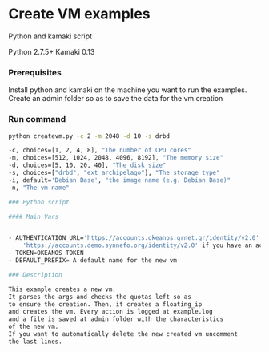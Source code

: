 Create VM examples
========
Python and kamaki script 

Python 2.7.5+
Kamaki 0.13

### Prerequisites
Install python and kamaki on  the machine you want to run the examples.
Create an admin folder so as to save the data for the vm creation 
 
### Run command 

```bash
python createvm.py -c 2 -m 2048 -d 10 -s drbd

-c, choices=[1, 2, 4, 8], "The number of CPU cores"
-m, choices=[512, 1024, 2048, 4096, 8192], "The memory size"
-d, choices=[5, 10, 20, 40], "The disk size"
-s, choices=["drbd", "ext_archipelago"], "The storage type"
-i, default='Debian Base', "the image name (e.g. Debian Base)"
-n, "The vm name"

### Python script

#### Main Vars


- AUTHENTICATION_URL='https://accounts.okeanos.grnet.gr/identity/v2.0' or 
	'https://accounts.demo.synnefo.org/identity/v2.0' if you have an account a demo.synnefo.org
- TOKEN=OKEANOS TOKEN
- DEFAULT_PREFIX= A default name for the new vm

### Description 

This example creates a new vm.
It parses the args and checks the quotas left so as
to ensure the creation. Then, it creates a floating_ip
and creates the vm. Every action is logged at example.log
and a file is saved at admin folder with the characteristics
of the new vm. 
If you want to automatically delete the new created vm uncomment
the last lines. 


